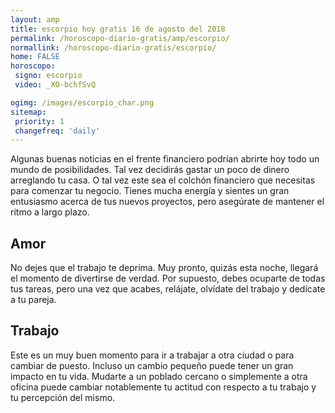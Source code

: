 ```yaml
---
layout: amp
title: escorpio hoy gratis 16 de agosto del 2018 
permalink: /horoscopo-diario-gratis/amp/escorpio/
normallink: /horoscopo-diario-gratis/escorpio/
home: FALSE
horoscopo:
 signo: escorpio
 video: _XO-bchfSvQ

ogimg: /images/escorpio_char.png
sitemap:
 priority: 1
 changefreq: 'daily'
---
```



Algunas buenas noticias en el frente financiero podrían abrirte hoy todo un mundo de posibilidades. Tal vez decidirás gastar un poco de dinero arreglando tu casa. O tal vez este sea el colchón financiero que necesitas para comenzar tu negocio. Tienes mucha energía y sientes un gran entusiasmo acerca de tus nuevos proyectos, pero asegúrate de mantener el ritmo a largo plazo.

## Amor

No dejes que el trabajo te deprima. Muy pronto, quizás esta noche, llegará el momento de divertirse de verdad. Por supuesto, debes ocuparte de todas tus tareas, pero una vez que acabes, relájate, olvídate del trabajo y dedícate a tu pareja.

## Trabajo

Este es un muy buen momento para ir a trabajar a otra ciudad o para cambiar de puesto. Incluso un cambio pequeño puede tener un gran impacto en tu vida. Mudarte a un poblado cercano o simplemente a otra oficina puede cambiar notablemente tu actitud con respecto a tu trabajo y tu percepción del mismo.
